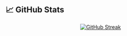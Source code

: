 ## &#x1f4c8; GitHub Stats

<p align="center">
<a href="https://git.io/streak-stats"><img src="https://github-readme-streak-stats.herokuapp.com?user=peperc22&theme=tokyonight-duo&hide_border=true&mode=weekly" alt="GitHub Streak" /></a>
</p>
